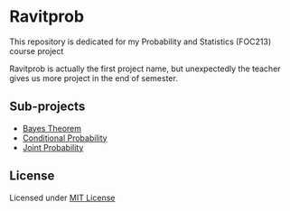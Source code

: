 # Ravitprob

This repository is dedicated for my Probability and Statistics (FOC213) course project

Ravitprob is actually the first project name, but unexpectedly the teacher gives us more project in the end of semester.

## Sub-projects

- [Bayes Theorem](https://github.com/andraantariksa/foc213-ravitprob/tree/bayes-theorem)
- [Conditional Probability](https://github.com/andraantariksa/foc213-ravitprob/tree/conditional-probability)
- [Joint Probability](https://github.com/andraantariksa/foc213-ravitprob/tree/joint-probability)

## License

Licensed under [MIT License](LICENSE)
